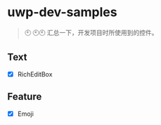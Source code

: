 # uwp-dev-samples

> :clock10: :clock10::clock10: 汇总一下，开发项目时所使用到的控件。

## Text

- [x] RichEditBox

## Feature

- [x] Emoji

